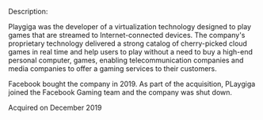 Description:

Playgiga was the developer of a virtualization technology designed to play games that are streamed to Internet-connected devices. The company's proprietary technology delivered a strong catalog of cherry-picked cloud games in real time and help users to play without a need to buy a high-end personal computer, games, enabling telecommunication companies and media companies to offer a gaming services to their customers.

Facebook bought the company in 2019. As part of the acquisition, PLaygiga joined the Facebook Gaming team and the company was shut down.

Acquired on December 2019